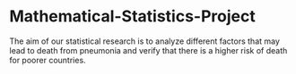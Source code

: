 # Mathematical-Statistics-Project
The aim of our statistical research is to analyze different factors that may lead to death from pneumonia and verify that there is a higher risk of death for poorer countries.
